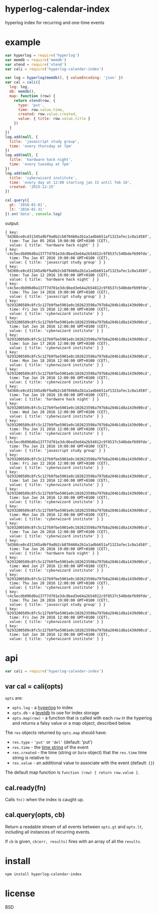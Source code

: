 # hyperlog-calendar-index

hyperlog index for recurring and one-time events

# example

``` js
var hyperlog = require('hyperlog')
var memdb = require('memdb')
var xtend = require('xtend')
var cali = require('hyperlog-calendar-index')

var log = hyperlog(memdb(), { valueEncoding: 'json' })
var cal = cali({
  log: log,
  db: memdb(),
  map: function (row) {
    return xtend(row, {
      type: 'put',
      time: row.value.time,
      created: row.value.created,
      value: { title: row.value.title }
    })
  }
})
log.add(null, {
  title: 'javascript study group',
  time: 'every thursday at 7pm'
})
log.add(null, {
  title: 'hardware hack night',
  time: 'every tuesday at 7pm'
})
log.add(null, {
  title: 'cyberwizard institute',
  time: 'every day at 12:00 starting jan 15 until feb 10',
  created: '2015-12-25'
})

cal.query({
  gt: '2016-01-01',
  lt: '2016-01-31'
}).on('data', console.log)
```

output:

```
{ key: '5d368ce0cd31345a9bf9a0b2cb870460a2b1a1adbb651af1323afec1c0a1458f',
  time: Tue Jan 05 2016 19:00:00 GMT+0100 (CET),
  value: { title: 'hardware hack night' } }
{ key: 'c4c5ecdb896d0a13777d701e3dc8bed3e64a2b54812c9f8537c540bdef699fde',
  time: Thu Jan 07 2016 19:00:00 GMT+0100 (CET),
  value: { title: 'javascript study group' } }
{ key: '5d368ce0cd31345a9bf9a0b2cb870460a2b1a1adbb651af1323afec1c0a1458f',
  time: Tue Jan 12 2016 19:00:00 GMT+0100 (CET),
  value: { title: 'hardware hack night' } }
{ key: 'c4c5ecdb896d0a13777d701e3dc8bed3e64a2b54812c9f8537c540bdef699fde',
  time: Thu Jan 14 2016 19:00:00 GMT+0100 (CET),
  value: { title: 'javascript study group' } }
{ key: 'b293200589c8fc5c127b9fbe5901e0c102623598a797b8a204b1d8a1439d90cd',
  time: Fri Jan 15 2016 12:00:00 GMT+0100 (CET),
  value: { title: 'cyberwizard institute' } }
{ key: 'b293200589c8fc5c127b9fbe5901e0c102623598a797b8a204b1d8a1439d90cd',
  time: Sat Jan 16 2016 12:00:00 GMT+0100 (CET),
  value: { title: 'cyberwizard institute' } }
{ key: 'b293200589c8fc5c127b9fbe5901e0c102623598a797b8a204b1d8a1439d90cd',
  time: Sun Jan 17 2016 12:00:00 GMT+0100 (CET),
  value: { title: 'cyberwizard institute' } }
{ key: 'b293200589c8fc5c127b9fbe5901e0c102623598a797b8a204b1d8a1439d90cd',
  time: Mon Jan 18 2016 12:00:00 GMT+0100 (CET),
  value: { title: 'cyberwizard institute' } }
{ key: 'b293200589c8fc5c127b9fbe5901e0c102623598a797b8a204b1d8a1439d90cd',
  time: Tue Jan 19 2016 12:00:00 GMT+0100 (CET),
  value: { title: 'cyberwizard institute' } }
{ key: '5d368ce0cd31345a9bf9a0b2cb870460a2b1a1adbb651af1323afec1c0a1458f',
  time: Tue Jan 19 2016 19:00:00 GMT+0100 (CET),
  value: { title: 'hardware hack night' } }
{ key: 'b293200589c8fc5c127b9fbe5901e0c102623598a797b8a204b1d8a1439d90cd',
  time: Wed Jan 20 2016 12:00:00 GMT+0100 (CET),
  value: { title: 'cyberwizard institute' } }
{ key: 'b293200589c8fc5c127b9fbe5901e0c102623598a797b8a204b1d8a1439d90cd',
  time: Thu Jan 21 2016 12:00:00 GMT+0100 (CET),
  value: { title: 'cyberwizard institute' } }
{ key: 'c4c5ecdb896d0a13777d701e3dc8bed3e64a2b54812c9f8537c540bdef699fde',
  time: Thu Jan 21 2016 19:00:00 GMT+0100 (CET),
  value: { title: 'javascript study group' } }
{ key: 'b293200589c8fc5c127b9fbe5901e0c102623598a797b8a204b1d8a1439d90cd',
  time: Fri Jan 22 2016 12:00:00 GMT+0100 (CET),
  value: { title: 'cyberwizard institute' } }
{ key: 'b293200589c8fc5c127b9fbe5901e0c102623598a797b8a204b1d8a1439d90cd',
  time: Sat Jan 23 2016 12:00:00 GMT+0100 (CET),
  value: { title: 'cyberwizard institute' } }
{ key: 'b293200589c8fc5c127b9fbe5901e0c102623598a797b8a204b1d8a1439d90cd',
  time: Sun Jan 24 2016 12:00:00 GMT+0100 (CET),
  value: { title: 'cyberwizard institute' } }
{ key: 'b293200589c8fc5c127b9fbe5901e0c102623598a797b8a204b1d8a1439d90cd',
  time: Mon Jan 25 2016 12:00:00 GMT+0100 (CET),
  value: { title: 'cyberwizard institute' } }
{ key: 'b293200589c8fc5c127b9fbe5901e0c102623598a797b8a204b1d8a1439d90cd',
  time: Tue Jan 26 2016 12:00:00 GMT+0100 (CET),
  value: { title: 'cyberwizard institute' } }
{ key: '5d368ce0cd31345a9bf9a0b2cb870460a2b1a1adbb651af1323afec1c0a1458f',
  time: Tue Jan 26 2016 19:00:00 GMT+0100 (CET),
  value: { title: 'hardware hack night' } }
{ key: 'b293200589c8fc5c127b9fbe5901e0c102623598a797b8a204b1d8a1439d90cd',
  time: Wed Jan 27 2016 12:00:00 GMT+0100 (CET),
  value: { title: 'cyberwizard institute' } }
{ key: 'b293200589c8fc5c127b9fbe5901e0c102623598a797b8a204b1d8a1439d90cd',
  time: Thu Jan 28 2016 12:00:00 GMT+0100 (CET),
  value: { title: 'cyberwizard institute' } }
{ key: 'c4c5ecdb896d0a13777d701e3dc8bed3e64a2b54812c9f8537c540bdef699fde',
  time: Thu Jan 28 2016 19:00:00 GMT+0100 (CET),
  value: { title: 'javascript study group' } }
{ key: 'b293200589c8fc5c127b9fbe5901e0c102623598a797b8a204b1d8a1439d90cd',
  time: Fri Jan 29 2016 12:00:00 GMT+0100 (CET),
  value: { title: 'cyberwizard institute' } }
{ key: 'b293200589c8fc5c127b9fbe5901e0c102623598a797b8a204b1d8a1439d90cd',
  time: Sat Jan 30 2016 12:00:00 GMT+0100 (CET),
  value: { title: 'cyberwizard institute' } }
```

# api

``` js
var cali = require('hyperlog-calendar-index')
```

## var cal = cali(opts)

`opts` are:

* `opts.log` - a [hyperlog][1] to index
* `opts.db` - a [leveldb][2] to use for index storage
* `opts.map(row)` - a function that is called with each `row` in the hyperlog
and returns a falsy value or a map object, described below.

The `res` objects returned by `opts.map` should have:

* `res.type` - `'put'` or `'del'` (default: 'put')
* `res.time` - the [time string][3] of the event
* `res.created` - the time (string or `Date` object) that the `res.time` time
string is relative to
* `res.value` - an additional value to associate with the event (default: `{}`)

The default map function is `function (row) { return row.value }`.

[1]: https://npmjs.com/package/hyperlog
[2]: https://npmjs.com/package/level
[3]: https://npmjs.com/package/parse-messy-schedule

## cal.ready(fn)

Calls `fn()` when the index is caught up.

## cal.query(opts, cb)

Return a readable stream of all events between `opts.gt` and `opts.lt`,
including all instances of recurring events.

If `cb` is given, `cb(err, results)` fires with an array of all the `results`.

# install

```
npm install hyperlog-calendar-index
```

# license

BSD
